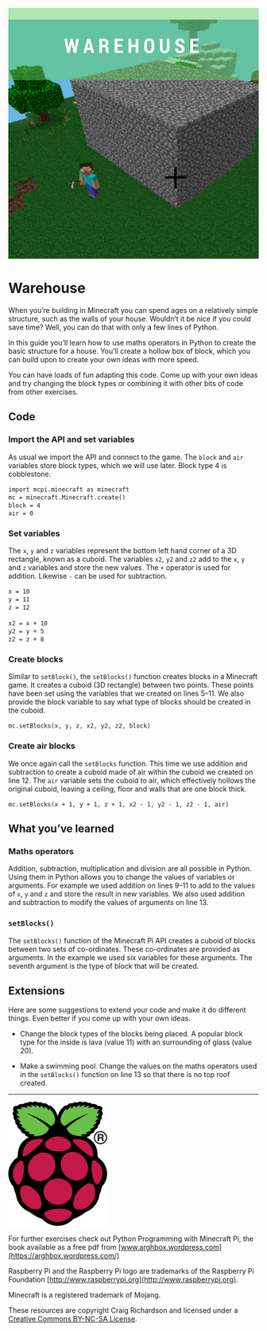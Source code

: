 ![title cover](/images/covers/3.png)
# Warehouse

When you’re building in Minecraft you can spend ages on a relatively simple structure, such as the walls of your house.  Wouldn’t it be nice if you could save time? Well, you can do that with only a few lines of Python.

In this guide you’ll learn how to use maths operators in Python to create the basic structure for a house. You’ll create a hollow box of block, which you can build upon to create your own ideas with more speed.

You can have loads of fun adapting this code. Come up with your own ideas and try changing the block types or combining it with other bits of code from other exercises.

## Code

### Import the API and set variables

As usual we import the API and connect to the game. The `block` and `air` variables store block types, which we will use later. Block type 4 is cobblestone.

```
import mcpi.minecraft as minecraft
mc = minecraft.Minecraft.create()
block = 4
air = 0
```

### Set variables

The `x`, `y` and `z` variables represent the bottom left hand corner of a 3D rectangle, known as a cuboid. The variables `x2`, `y2` and `z2` add to the `x`, `y` and `z` variables and store the new values. The `+` operator is used for addition. Likewise `-` can be used for subtraction.

```
x = 10
y = 11
z = 12

x2 = x + 10
y2 = y + 5
z2 = z + 8
```

### Create blocks

Similar to `setBlock()`, the `setBlocks()` function creates blocks in a Minecraft game. It creates a cuboid (3D rectangle) between two points. These points have been set using the variables that we created on lines 5–11. We also provide the block variable to say what type of blocks should be created in the cuboid.

```
mc.setBlocks(x, y, z, x2, y2, z2, block)
```

### Create air blocks

We once again call the `setBlocks` function. This time we use addition and subtraction to create a cuboid made of air within the cuboid we created on line 12. The `air` variable sets the cuboid to air, which effectively hollows the original cuboid, leaving a ceiling, floor and walls that are one block thick.

```
mc.setBlocks(x + 1, y + 1, z + 1, x2 - 1, y2 - 1, z2 - 1, air)
```

## What you’ve learned

### Maths operators

Addition, subtraction, multiplication and division are all possible in Python. Using them in Python allows you to change the values of variables or arguments. For example we used addition on lines 9–11 to add to the values of `x`, `y` and `z` and store the result in new variables. We also used addition and subtraction to modify the values of arguments on line 13.

### `setBlocks()`

The `setBlocks()` function of the Minecraft Pi API creates a cuboid of blocks between two sets of co-ordinates. These co-ordinates are provided as arguments. In the example we used six variables for these arguments. The seventh argument is the type of block that will be created.

## Extensions

Here are some suggestions to extend your code and make it do different things. Even better if you come up with your own ideas.

* Change the block types of the blocks being placed. A popular block type for the inside is lava (value 11) with an surrounding of glass (value 20).

* Make a swimming pool. Change the values on the maths operators used in the `setBlocks()` function on line 13 so that there is no top roof created.

----

![Raspberry Pi and the Raspberry Pi logo are trademarks of the Raspberry Pi Foundation](../images/RPi-Logo-Reg-SCREEN-199x250.png)

For further exercises check out Python Programming with Minecraft Pi, the book available as a free pdf from [www.arghbox.wordpress.com](https://arghbox.wordpress.com/)

Raspberry Pi and the Raspberry Pi logo are trademarks of the Raspberry Pi Foundation [http://www.raspberrypi.org](http://www.raspberrypi.org).

Minecraft is a registered trademark of Mojang.

These resources are copyright Craig Richardson and licensed under a [Creative Commons BY-NC-SA License](https://creativecommons.org/licenses/by-nc-sa/4.0/).
